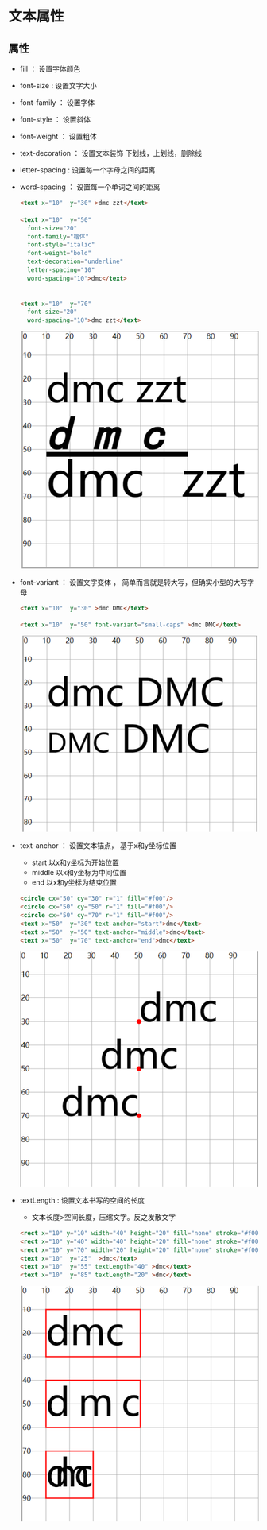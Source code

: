 # 文本属性

## 属性

+ fill ： 设置字体颜色
+ font-size : 设置文字大小
+ font-family ： 设置字体
+ font-style ： 设置斜体
+ font-weight ： 设置粗体
+ text-decoration ： 设置文本装饰 下划线，上划线，删除线
+ letter-spacing : 设置每一个字母之间的距离
+ word-spacing ： 设置每一个单词之间的距离

  ```html
  <text x="10"  y="30" >dmc zzt</text>

  <text x="10"  y="50"
    font-size="20"
    font-family="楷体"
    font-style="italic"
    font-weight="bold"
    text-decoration="underline"
    letter-spacing="10"
    word-spacing="10">dmc</text>


  <text x="10"  y="70"
    font-size="20"
    word-spacing="10">dmc zzt</text>
  ```

  ![alt text](images/文本属性.png)

+ font-variant ： 设置文字变体 ， 简单而言就是转大写，但确实小型的大写字母

  ```html
  <text x="10"  y="30" >dmc DMC</text>

  <text x="10"  y="50" font-variant="small-caps" >dmc DMC</text>
  ```

  ![alt text](images/文字变体.png)

+ text-anchor ： 设置文本锚点， 基于x和y坐标位置

  + start 以x和y坐标为开始位置
  + middle 以x和y坐标为中间位置
  + end 以x和y坐标为结束位置

  ```html
  <circle cx="50" cy="30" r="1" fill="#f00"/>
  <circle cx="50" cy="50" r="1" fill="#f00"/>
  <circle cx="50" cy="70" r="1" fill="#f00"/>
  <text x="50"  y="30" text-anchor="start">dmc</text>
  <text x="50"  y="50" text-anchor="middle">dmc</text>
  <text x="50"  y="70" text-anchor="end">dmc</text>
  ```

  ![alt text](images/文本锚点.png)

+ textLength : 设置文本书写的空间的长度

  + 文本长度>空间长度，压缩文字。反之发散文字

  ```html
  <rect x="10" y="10" width="40" height="20" fill="none" stroke="#f00" stroke-width=".5"/>
  <rect x="10" y="40" width="40" height="20" fill="none" stroke="#f00" stroke-width=".5"/>
  <rect x="10" y="70" width="20" height="20" fill="none" stroke="#f00" stroke-width=".5"/>
  <text x="10"  y="25"  >dmc</text>
  <text x="10"  y="55" textLength="40" >dmc</text>
  <text x="10"  y="85" textLength="20" >dmc</text>
  ```

  ![alt text](images/空间的长度.png)
